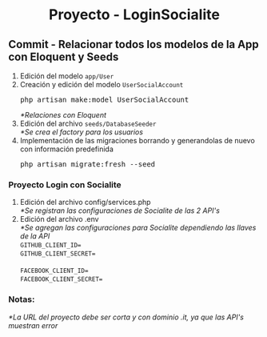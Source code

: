 
<!-- Title -->
<h1 align="center">Proyecto - LoginSocialite</h1>
<!-- End Title -->

<!-- Commit name -->
<h2>Commit - <strong>Relacionar todos los modelos de la App con Eloquent y Seeds</strong></h2>
<!-- End Commit name -->

<!-- Commit instructions -->
<ol>
  <li>Edición del modelo <code>app/User</code></li>
  <li>
    Creación y edición del modelo <code>UserSocialAccount</code>
    <pre>php artisan make:model UserSocialAccount</pre>
  </li>
  <em>*Relaciones con Eloquent</em>
  <li>
    Edición del archivo <code>seeds/DatabaseSeeder</code>
    <br>
    <em>*Se crea el factory para los usuarios</em>
  </li>
  <li>
    Implementación de las migraciones borrando y generandolas de nuevo con información predefinida
    <pre>php artisan migrate:fresh --seed</pre>
  </li>
</ol>
</li>
<!-- End Commit instructions -->

  <!-- Proyecto Login con Socialite -->
  <h3>Proyecto Login con Socialite</h3>
  <ol>
    <li>
      Edición del archivo config/services.php
      <br>
      <em>*Se registran las configuraciones de Socialite de las 2 API's</em>
    </li>
    <li>
      Edición del archivo .env
      <br>
      <em>*Se agregan las configuraciones para Socialite dependiendo las llaves de la API</em>
      <br>
      <code>GITHUB_CLIENT_ID=</code>
      <br>
      <code>GITHUB_CLIENT_SECRET=</code>
      <br>
      <br>
      <code>FACEBOOK_CLIENT_ID=</code>
      <br>
      <code>FACEBOOK_CLIENT_SECRET=</code>
    </li>
  </ol>
<!-- End Commit instructions -->
<!-- Notes -->
<h3>Notas:</h3>
<ul>
  
</ul>

<em>*La URL del proyecto debe ser corta y con dominio .it, ya que las API's muestran error</em>
<!-- End notes -->
